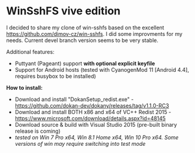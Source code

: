 WinSshFS vive edition
========================
 
I decided to share my clone of win-sshfs based on the excellent <https://github.com/dimov-cz/win-sshfs>.
I did some improvments for my needs. Current devel branch version seems to be very stable.


Additional features:

*   Puttyant (Pageant) support **with optional explicit keyfile**
*   Support for Android hosts (tested with CyanogenMod 11 [Android 4.4], requires busybox to be installed)


**How to install:**
- Download and install "DokanSetup_redist.exe" - https://github.com/dokan-dev/dokany/releases/tag/v1.1.0-RC3
- Download and install BOTH x86 and x64 of VC++ Redist 2015 - https://www.microsoft.com/download/details.aspx?id=48145
- Download source & build with Visual Studio 2015 (pre-built binary release is coming)
- *tested on Win 7 Pro x64, Win 8.1 Home x64, Win 10 Pro x64. Some versions of win may require switching into test mode*
